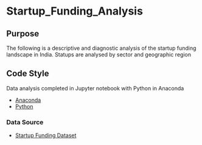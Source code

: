 # Startup_Funding_Analysis

## Purpose

The following is a descriptive and diagnostic analysis of the startup funding landscape in India. Statups are analysed by sector and geographic region 

## Code Style

Data analysis completed in Jupyter notebook with Python in Anaconda
- [Anaconda](https://www.anaconda.com/)
- [Python](https://www.python.org/)

### Data Source
- [Startup Funding Dataset](https://www.kaggle.com/datasets/thedevastator/startups-funding-rounds)